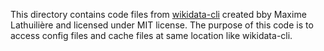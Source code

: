This directory contains code files from [wikidata-cli](https://github.com/maxlath/wikidata-cli) created bby Maxime Lathuilière and licensed under MIT license. The purpose of this code is to access config files and cache files at same location like wikidata-cli.
